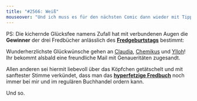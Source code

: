 ```yaml
---
title: "#2566: Weiß"
mouseover: "Und ich muss es für den nächsten Comic dann wieder mit TippEx weiß malen... Seufz."
---
```


PS:
Die kichernde Glücksfee namens Zufall hat mit verbundenen Augen die <strong>Gewinner</strong> der drei Fredbücher anlässlich des <strong><a href="http://www.fonflatter.de/2012/09/20/2558-moment-mal/">Fredgeburtstags</a></strong> bestimmt:

Wunderherzlichste Glückwünsche gehen an 
<a href="http://www.fonflatter.de/2012/09/20/2558-moment-mal/#comment-82675">Claudia</a>, <a href="http://www.fonflatter.de/2012/09/20/2558-moment-mal/#comment-82649">Chemikus</a> und <a href="http://www.fonflatter.de/2012/09/20/2558-moment-mal/#comment-82665">Ylloh</a>!
Ihr bekommt alsbald eine freundliche Mail mit Genaueritäten zugesandt.

Allen anderen sei hiermit liebevoll über das Köpfchen getätschelt und mit sanftester Stimme verkündet, dass man das <a href="http://www.fonflatter.de/fredbuch" title="Fredbuch"><strong>hyperfetzige Fredbuch</strong></a> noch immer bei mir und im regulären Buchhandel ordern kann. 

Und so.


